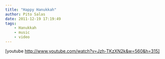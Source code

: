 ```yaml
---
title: "Happy Hanukkah"
author: Pito Salas
date: 2011-12-19 17:19:49
tags:
    - Hanukkah
    - music
    - video
---
```



[youtube http://www.youtube.com/watch?v=Jzh-TKzXN2k&w=560&h=315]


